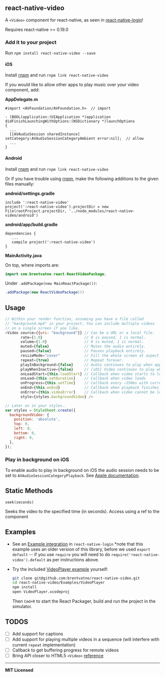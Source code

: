 ## react-native-video

A `<Video>` component for react-native, as seen in
[react-native-login](https://github.com/brentvatne/react-native-login)!

Requires react-native >= 0.19.0

### Add it to your project

Run `npm install react-native-video --save`

#### iOS

Install [rnpm](https://github.com/rnpm/rnpm) and run `rnpm link react-native-video`

If you would like to allow other apps to play music over your video component, add:

**AppDelegate.m**
```
#import <AVFoundation/AVFoundation.h>  // import

- (BOOL)application:(UIApplication *)application didFinishLaunchingWithOptions:(NSDictionary *)launchOptions
{
  ...
  [[AVAudioSession sharedInstance] setCategory:AVAudioSessionCategoryAmbient error:nil];  // allow
  ...
}
```

#### Android

Install [rnpm](https://github.com/rnpm/rnpm) and run `rnpm link react-native-video`

Or if you have trouble using [rnpm](https://github.com/rnpm/rnpm), make the following additions to the given files manually:

**android/settings.gradle**
```
include ':react-native-video'
project(':react-native-video').projectDir = new File(rootProject.projectDir, '../node_modules/react-native-video/android')
```

**android/app/build.gradle**
```
dependencies {
   ...
   compile project(':react-native-video')
}
```

**MainActivity.java**

On top, where imports are:
```java
import com.brentvatne.react.ReactVideoPackage;
```

Under `.addPackage(new MainReactPackage())`:
```java
.addPackage(new ReactVideoPackage())
```

## Usage

```javascript
// Within your render function, assuming you have a file called
// "background.mp4" in your project. You can include multiple videos
// on a single screen if you like.
<Video source={{uri: "background"}} // Can be a URL or a local file.
       rate={1.0}                   // 0 is paused, 1 is normal.
       volume={1.0}                 // 0 is muted, 1 is normal.
       muted={false}                // Mutes the audio entirely.
       paused={false}               // Pauses playback entirely.
       resizeMode="cover"           // Fill the whole screen at aspect ratio.
       repeat={true}                // Repeat forever.
       playInBackground={false}     // Audio continues to play when app entering background.
       playWhenInactive={false}     // [iOS] Video continues to play when control or notification center are shown.
       onLoadStart={this.loadStart} // Callback when video starts to load
       onLoad={this.setDuration}    // Callback when video loads
       onProgress={this.setTime}    // Callback every ~250ms with currentTime
       onEnd={this.onEnd}           // Callback when playback finishes
       onError={this.videoError}    // Callback when video cannot be loaded
       style={styles.backgroundVideo} />

// Later on in your styles..
var styles = StyleSheet.create({
  backgroundVideo: {
    position: 'absolute',
    top: 0,
    left: 0,
    bottom: 0,
    right: 0,
  },
});
```

### Play in background on iOS

To enable audio to play in background on iOS the audio session needs to be set to `AVAudioSessionCategoryPlayback`. See [Apple documentation][3].

## Static Methods

`seek(seconds)`

Seeks the video to the specified time (in seconds). Access using a ref to the component

## Examples

- See an [Example integration][1] in `react-native-login` *note that this example uses an older version of this library, before we used `export default` -- if you use `require` you will need to do `require('react-native-video').default` as per instructions above.
- Try the included [VideoPlayer example][2] yourself:

   ```sh
   git clone git@github.com:brentvatne/react-native-video.git
   cd react-native-video/Examples/VideoPlayer
   npm install
   open VideoPlayer.xcodeproj

   ```

   Then `Cmd+R` to start the React Packager, build and run the project in the simulator.

## TODOS

- [ ] Add support for captions
- [ ] Add support for playing multiple videos in a sequence (will interfere with current `repeat` implementation)
- [ ] Callback to get buffering progress for remote videos
- [ ] Bring API closer to HTML5 `<Video>` [reference](http://www.w3schools.com/tags/ref_av_dom.asp)

[1]: https://github.com/brentvatne/react-native-login/blob/56c47a5d1e23781e86e19b27e10427fd6391f666/App/Screens/UserInfoScreen.js#L32-L35
[2]: https://github.com/brentvatne/react-native-video/tree/master/Examples/VideoPlayer
[3]: https://developer.apple.com/library/ios/qa/qa1668/_index.html

---

**MIT Licensed**
